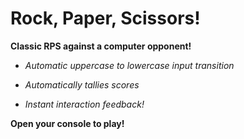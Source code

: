 # Rock, Paper, Scissors!

**Classic RPS against a computer opponent!**

- *Automatic uppercase to lowercase input transition*

- *Automatically tallies scores*

- *Instant interaction feedback!*

**Open your console to play!**
